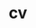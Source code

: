 ---
layout: cv
permalink: /cv/
title: cv
nav: true
nav_order: 5
# cv_pdf: example_pdf.pdf # you can also use external links here
cv_pdf: /assets/pdf/DeepaChikkamath_CV.pdf
toc:
  sidebar: left
---